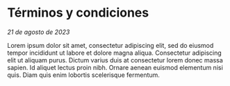 # Términos y condiciones

*21 de agosto de 2023*

Lorem ipsum dolor sit amet, consectetur adipiscing elit, sed do eiusmod tempor incididunt ut labore et dolore magna aliqua. Consectetur adipiscing elit ut aliquam purus. Dictum varius duis at consectetur lorem donec massa sapien. Id aliquet lectus proin nibh. Ornare aenean euismod elementum nisi quis. Diam quis enim lobortis scelerisque fermentum.
